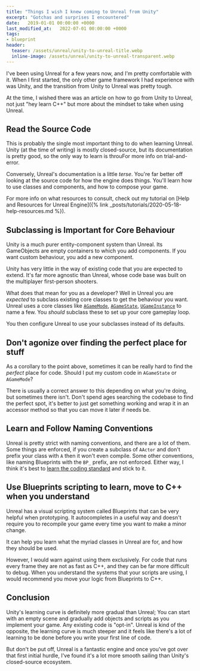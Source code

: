 ```yaml
---
title: "Things I wish I knew coming to Unreal from Unity"
excerpt: "Gotchas and surprises I encountered"
date:   2019-01-01 00:00:00 +0000
last_modified_at:   2022-07-01 00:00:00 +0000
tags:
- blueprint
header:
  teaser: /assets/unreal/unity-to-unreal-title.webp
  inline-image: /assets/unreal/unity-to-unreal-transparent.webp
---
```


I've been using Unreal for a few years now, and I'm pretty comfortable with it.
When I first started, the only other game framework I had experience with was
Unity, and the transition from Unity to Unreal was pretty tough.

At the time, I wished there was an article on how to go from Unity to Unreal,
not just "hey learn C++" but more about the mindset to take when using Unreal.


## Read the Source Code

This is probably the single most important thing to do when learning Unreal.
Unity (at the time of writing) is mostly closed-source, but its documentation
is pretty good, so the only way to learn is throuFor more info on 
trial-and-error.

Conversely, Unreal's documentation is a little _terse_. You're far better off
looking at the source code for how the engine does things. You'll learn how to
use classes and components, and how to compose your game.

For more info on what resources to consult, check out my tutorial on [Help and Resources for Unreal Engine]({% link _posts/tutorials/2020-05-18-help-resources.md %}).


## Subclassing is Important for Core Behaviour

Unity is a much purer entity-component system than Unreal. Its GameObjects are
empty containers to which you add components. If you want custom behaviour, you
add a new component.

Unity has very little in the way of existing code that you are expected to
extend. It's far more agnostic than Unreal, whose code base was built on the
multiplayer first-person shooters.

What does that mean for you as a developer? Well in Unreal you are *expected*
to subclass existing core classes to get the behaviour you want. Unreal uses
a core classes like [`AGameMode`](http://api.unrealengine.com/INT/API/Runtime/Engine/GameFramework/AGameMode/index.html), [`AGameState`](http://api.unrealengine.com/INT/API/Runtime/Engine/GameFramework/AGameState/index.html), [`UGameInstance`](http://api.unrealengine.com/INT/API/Runtime/Engine/Engine/UGameInstance/index.html) to name a few. You *should* subclass these to set up your core gameplay loop.

You then configure Unreal to use your subclasses instead of its defaults.


## Don't agonize over finding the perfect place for stuff

As a corollary to the point above, sometimes it can be really hard to find the
*perfect* place for code. Should I put my custom code in `AGameState` or
`AGameMode`?

There is usually a correct answer to this depending on what you're doing, but
sometimes there isn't. Don't spend ages searching the codebase to find the
perfect spot, it's better to just get something working and wrap it in an
accessor method so that you can move it later if needs be.


## Learn and Follow Naming Conventions

Unreal is pretty strict with naming conventions, and there are a lot of them.
Some things are enforced, if you create a subclass of `AActor` and don't prefix
your class with `A` then it won't even compile. Some other conventions, like
naming Blueprints with the `BP_` prefix, are not enforced. Either way, I think
it's best to [learn the coding
standard](https://docs.unrealengine.com/en-us/Programming/Development/CodingStandard)
and stick to it.


## Use Blueprints scripting to learn, move to C++ when you understand

Unreal has a visual scripting system called Blueprints that can be very helpful
when prototyping. It autocompletes in a useful way and doesn't require you to
recompile your game every time you want to make a minor change.

It can help you learn what the myriad classes in Unreal are for, and how they
should be used.

However, I would warn against using them exclusively. For code that runs every
frame they are not as fast as C++, and they can be far more difficult to debug.
When you understand the systems that your scripts are using, I would recommend
you move your logic from Blueprints to C++.


## Conclusion

Unity's learning curve is definitely more gradual than Unreal; You can start
with an empty scene and gradually add objects and scripts as you implement your
game. Any existing code is "opt-in". Unreal is kind of the opposite, the
learning curve is much steeper and it feels like there's a lot of learning to
be done before you write your first line of code.

But don't be put off, Unreal is a fantastic engine and once you've got over
that first initial hurdle, I've found it's a lot more smooth sailing than
Unity's closed-source ecosystem.



